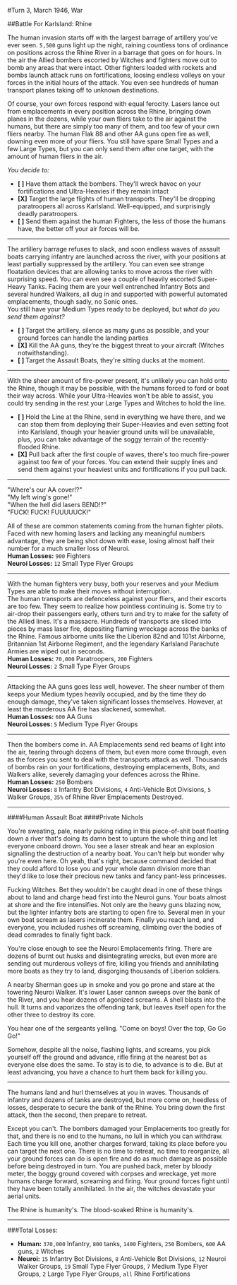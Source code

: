 #Turn 3, March 1946, War

##Battle For Karlsland: Rhine

The human invasion starts off with the largest barrage of artillery you've ever seen. `5,500` guns light up the night, raining countless tons of ordinance on positions across the Rhine River in a barrage that goes on for hours. In the air the Allied bombers escorted by Witches and fighters move out to bomb any areas that were intact. Other fighters loaded with rockets and bombs launch attack runs on fortifications, loosing endless volleys on your forces in the initial hours of the attack. You even see hundreds of human transport planes taking off to unknown destinations.

Of course, your own forces respond with equal ferocity. Lasers lance out from emplacements in every position across the Rhine, bringing down planes in the dozens, while your own fliers take to the air against the humans, but there are simply too many of them, and too few of your own fliers nearby. The human Flak 88 and other AA guns open fire as well, downing even more of your fliers. You still have spare Small Types and a few Large Types, but you can only send them after one target, with the amount of human fliers in the air.

*You decide to:*

- **[ ]** Have them attack the bombers. They'll wreck havoc on your fortifications and Ultra-Heavies if they remain intact
- **[X]** Target the large flights of human transports. They'll be dropping paratroopers all across Karlsland. Well-equipped, and surprisingly deadly paratroopers.
- **[ ]** Send them against the human Fighters, the less of those the humans have, the better off your air forces will be.

---
The artillery barrage refuses to slack, and soon endless waves of assault boats carrying infantry are launched across the river, with your positions at least partially suppressed by the artillery. You can even see strange floatation devices that are allowing tanks to move across the river with surprising speed. You can even see a couple of heavily escorted Super-Heavy Tanks. Facing them are your well entrenched Infantry Bots and several hundred Walkers, all dug in and supported with powerful automated emplacements, though sadly, no Sonic ones.  
You still have your Medium Types ready to be deployed, but *what do you send them against?*

- **[ ]** Target the artillery, silence as many guns as possible, and your ground forces can handle the landing parties
- **[X]** Kill the AA guns, they're the biggest threat to your aircraft (Witches notwithstanding).
- **[ ]** Target the Assault Boats, they're sitting ducks at the moment.

---
With the sheer amount of fire-power present, it's unlikely you can hold onto the Rhine, though it may be possible, with the humans forced to ford or boat their way across. While your Ultra-Heavies won't be able to assist, you could try sending in the rest your Large Types and Witches to hold the line.

- **[ ]** Hold the Line at the Rhine, send in everything we have there, and we can stop them from deploying their Super-Heavies and even setting foot into Karlsland, though your heavier ground units will be unavailable, plus, you can take advantage of the soggy terrain of the recently-flooded Rhine.
- **[X]** Pull back after the first couple of waves, there's too much fire-power against too few of your forces. You can extend their supply lines and send them against your heaviest units and fortifications if you pull back.

---

"Where's our AA cover!?"  
"My left wing's gone!"  
"When the hell did lasers BEND!?"  
"FUCK! FUCK! FUUUUUCK!"  

All of these are common statements coming from the human fighter pilots. Faced with new homing lasers and lacking any meaningful numbers advantage, they are being shot down with ease, losing almost half their number for a much smaller loss of Neuroi.  
**Human Losses:** `900` Fighters  
**Neuroi Losses:** `12` Small Type Flyer Groups

---
With the human fighters very busy, both your reserves and your Medium Types are able to make their moves without interruption.  
The human transports are defenceless against your fliers, and their escorts are too few. They seem to realize how pointless continuing is. Some try to air-drop their passengers early, others turn and try to make for the safety of the Allied lines. It's a massacre. Hundreds of transports are sliced into pieces by mass laser fire, depositing flaming wreckage across the banks of the Rhine. Famous airborne units like the Liberion 82nd and 101st Airborne, Britannian 1st Airborne Regiment, and the legendary Karlsland Parachute Armies are wiped out in seconds.  
**Human Losses:** `70,000` Paratroopers, `200` Fighters  
**Neuroi Losses:** `2` Small Type Flyer Groups

---
Attacking the AA guns goes less well, however. The sheer number of them keeps your Medium types heavily occupied, and by the time they do enough damage, they've taken significant losses themselves. However, at least the murderous AA fire has slackened, somewhat.  
**Human Losses:** `600` AA Guns  
**Neuroi Losses:** `5` Medium Type Flyer Groups  

---
Then the bombers come in. AA Emplacements send red beams of light into the air, tearing through dozens of them, but even more come through, even as the forces you sent to deal with the transports attack as well. Thousands of bombs rain on your fortifications, destroying emplacements, Bots, and Walkers alike, severely damaging your defences across the Rhine.  
**Human Losses:** `250` Bombers  
**Neuroi Losses:** `8` Infantry Bot Divisions, `4` Anti-Vehicle Bot Divisions, `5` Walker Groups, `35%` of Rhine River Emplacements Destroyed.  

---
####Human Assault Boat
####Private Nichols

You're sweating, pale, nearly puking riding in this piece-of-shit boat floating down a river that's doing its damn best to upturn the whole thing and let everyone onboard drown. You see a laser streak and hear an explosion signalling the destruction of a nearby boat. You can't help but wonder why you're even here. Oh yeah, that's right, because command decided that they could afford to lose you and your whole damn division more than they'd like to lose their precious new tanks and fancy pant-less princesses.

Fucking Witches. Bet they wouldn't be caught dead in one of these things about to land and charge head first into the Neuroi guns. Your boats almost at shore and the fire intensifies. Not only are the heavy guns blazing now, but the lighter infantry bots are starting to open fire to. Several men in your own boat scream as lasers incinerate them. Finally you reach land, and everyone, you included rushes off screaming, climbing over the bodies of dead comrades to finally fight back.

You're close enough to see the Neuroi Emplacements firing. There are dozens of burnt out husks and disintegrating wrecks, but even more are sending out murderous volleys of fire, killing you friends and annihilating more boats as they try to land, disgorging thousands of Liberion soldiers.

A nearby Sherman goes up in smoke and you go prone and stare at the towering Neuroi Walker. It's lower Laser cannon sweeps over the bank of the River, and you hear dozens of agonized screams. A shell blasts into the hull. It turns and vaporizes the offending tank, but leaves itself open for the other three to destroy its core.

You hear one of the sergeants yelling. "Come on boys! Over the top, Go Go Go!"

Somehow, despite all the noise, flashing lights, and screams, you pick yourself off the ground and advance, rifle firing at the nearest bot as everyone else does the same.
To stay is to die, to advance is to die. But at least advancing, you have a chance to hurt them back for killing you.

---
The humans land and hurl themselves at you in waves. Thousands of infantry and dozens of tanks are destroyed, but more come on, heedless of losses, desperate to secure the bank of the Rhine. You bring down the first attack, then the second, then prepare to retreat.

Except you can't. The bombers damaged your Emplacements too greatly for that, and there is no end to the humans, no lull in which you can withdraw. Each time you kill one, another charges forward, taking its place before you can target the next one. There is no time to retreat, no time to reorganize, all your ground forces can do is open fire and do as much damage as possible before being destroyed in turn. You are pushed back, meter by bloody meter, the boggy ground covered with corpses and wreckage, yet more humans charge forward, screaming and firing. Your ground forces fight until they have been totally annihilated. In the air, the witches devastate your aerial units.

The Rhine is humanity's. The blood-soaked Rhine is humanity's.

---
###Total Losses:
- **Human:** `370,000` Infantry, `800` tanks, `1400` Fighters, `250` Bombers, `600` AA guns, `2` Witches
- **Neuroi:** `15` Infantry Bot Divisions, `8` Anti-Vehicle Bot Divisions, `12` Neuroi Walker Groups, `19` Small Type Flyer Groups, `7` Medium Type Flyer Groups, `2` Large Type Flyer Groups, `all` Rhine Fortifications
